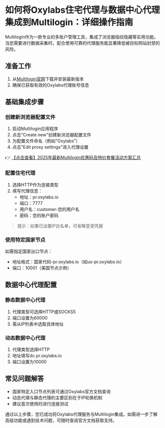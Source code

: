 # 如何将Oxylabs住宅代理与数据中心代理集成到Multilogin：详细操作指南

Multilogin作为一款专业的多账户管理工具，集成了浏览器指纹隐藏等实用功能。当您需要进行数据采集时，配合使用可靠的代理服务能显著降低被目标网站封禁的风险。

## 准备工作

1. 从[Multilogin官网](https://bit.ly/multIlogin)下载并安装最新版本
2. 确保已获取有效的Oxylabs代理账号信息

## 基础集成步骤

### 创建新浏览器配置文件

1. 启动Multilogin应用程序
2. 点击"Create new"创建新浏览器配置文件
3. 为配置文件命名（例如"Oxylabs"）
4. 点击"Edit proxy settings"进入代理设置

👉 [【点击查看】2025年最新Multilogin优惠码及特价套餐活动方案汇总](https://bit.ly/multIlogin)

### 配置住宅代理

1. 选择HTTP作为连接类型
2. 填写代理信息：
   - 地址：pr.oxylabs.io
   - 端口：7777
   - 用户名：customer-您的用户名
   - 密码：您的账户密码

> 提示：如果已设置IP白名单，可省略登录凭据

### 使用特定国家节点

如需指定国家出口节点：
- 地址格式：国家代码-pr.oxylabs.io（如us-pr.oxylabs.io）
- 端口：10001（美国节点示例）

## 数据中心代理配置

### 静态数据中心代理

1. 代理类型可选择HTTP或SOCKS5
2. 端口设置为60000
3. 需从IP列表中选取具体地址

### 动态数据中心代理

1. 代理类型选择HTTP
2. 地址填写dc.pr.oxylabs.io
3. 端口设置为10000

## 常见问题解答

- 国家特定入口节点列表可通过Oxylabs官方文档查询
- 动态代理与静态代理的主要区别在于IP轮换机制
- 建议首次使用时进行连接测试

通过以上步骤，您已成功将Oxylabs代理服务与Multilogin集成。如需进一步了解高级功能或遇到技术问题，可随时查阅官方文档获取支持。